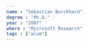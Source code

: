 ```yaml
---
name : "Sebastian Burckhard"
degree : "Ph.D."
year : "2007"
where : "Microsoft Research"
tags : ["alum"]
---
```

